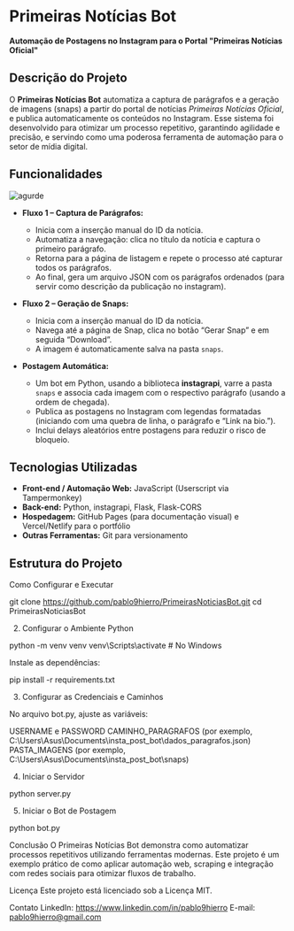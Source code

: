 # Primeiras Notícias Bot

**Automação de Postagens no Instagram para o Portal "Primeiras Notícias Oficial"**

## Descrição do Projeto

O **Primeiras Notícias Bot** automatiza a captura de parágrafos e a geração de imagens (snaps) a partir do portal de notícias *Primeiras Notícias Oficial*, e publica automaticamente os conteúdos no Instagram. Esse sistema foi desenvolvido para otimizar um processo repetitivo, garantindo agilidade e precisão, e servindo como uma poderosa ferramenta de automação para o setor de mídia digital.

## Funcionalidades
![agurde](https://github.com/user-attachments/assets/321df044-96d5-4783-8161-f2c2e4ace996)

- **Fluxo 1 – Captura de Parágrafos:**
  - Inicia com a inserção manual do ID da notícia.
  - Automatiza a navegação: clica no título da notícia e captura o primeiro parágrafo.
  - Retorna para a página de listagem e repete o processo até capturar todos os parágrafos.
  - Ao final, gera um arquivo JSON com os parágrafos ordenados (para servir como descrição da publicação no instagram).

- **Fluxo 2 – Geração de Snaps:**
  - Inicia com a inserção manual do ID da notícia.
  - Navega até a página de Snap, clica no botão “Gerar Snap” e em seguida “Download”.
  - A imagem é automaticamente salva na pasta `snaps`.

- **Postagem Automática:**
  - Um bot em Python, usando a biblioteca **instagrapi**, varre a pasta `snaps` e associa cada imagem com o respectivo parágrafo (usando a ordem de chegada).
  - Publica as postagens no Instagram com legendas formatadas (iniciando com uma quebra de linha, o parágrafo e “Link na bio.”).
  - Inclui delays aleatórios entre postagens para reduzir o risco de bloqueio.

## Tecnologias Utilizadas

- **Front-end / Automação Web:** JavaScript (Userscript via Tampermonkey)
- **Back-end:** Python, instagrapi, Flask, Flask-CORS
- **Hospedagem:** GitHub Pages (para documentação visual) e Vercel/Netlify para o portfólio
- **Outras Ferramentas:** Git para versionamento

## Estrutura do Projeto

Como Configurar e Executar

git clone https://github.com/pablo9hierro/PrimeirasNoticiasBot.git
cd PrimeirasNoticiasBot

2. Configurar o Ambiente Python

python -m venv venv
venv\Scripts\activate  # No Windows

Instale as dependências:

pip install -r requirements.txt

3. Configurar as Credenciais e Caminhos

No arquivo bot.py, ajuste as variáveis:

USERNAME e PASSWORD 
CAMINHO_PARAGRAFOS (por exemplo, C:\Users\Asus\Documents\insta_post_bot\dados_paragrafos.json)
PASTA_IMAGENS (por exemplo, C:\Users\Asus\Documents\insta_post_bot\snaps)

4. Iniciar o Servidor

python server.py

5. Iniciar o Bot de Postagem

python bot.py

Conclusão
O Primeiras Notícias Bot demonstra como automatizar processos repetitivos utilizando ferramentas modernas. Este projeto é um exemplo prático de como aplicar automação web, scraping e integração com redes sociais para otimizar fluxos de trabalho.

Licença
Este projeto está licenciado sob a Licença MIT.

Contato
LinkedIn: https://www.linkedin.com/in/pablo9hierro
E-mail: pablo9hierro@gmail.com
